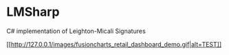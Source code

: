# LMSharp
C# implementation of Leighton-Micali Signatures

[[http://127.0.0.1/images/fusioncharts_retail_dashboard_demo.gif|alt=TEST]]
